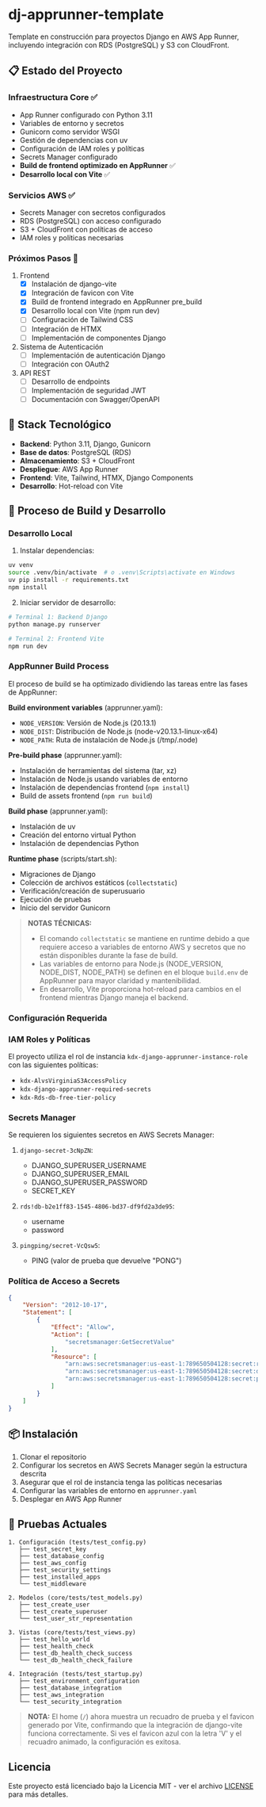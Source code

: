 # dj-apprunner-template

Template en construcción para proyectos Django en AWS App Runner, incluyendo integración con RDS (PostgreSQL) y S3 con CloudFront.

## 📋 Estado del Proyecto

### Infraestructura Core ✅
- App Runner configurado con Python 3.11
- Variables de entorno y secretos
- Gunicorn como servidor WSGI
- Gestión de dependencias con uv
- Configuración de IAM roles y políticas
- Secrets Manager configurado
- **Build de frontend optimizado en AppRunner** ✅
- **Desarrollo local con Vite** ✅

### Servicios AWS ✅
- Secrets Manager con secretos configurados
- RDS (PostgreSQL) con acceso configurado
- S3 + CloudFront con políticas de acceso
- IAM roles y políticas necesarias

### Próximos Pasos 🚧
1. Frontend
   - [x] Instalación de django-vite
   - [x] Integración de favicon con Vite
   - [x] Build de frontend integrado en AppRunner pre_build
   - [x] Desarrollo local con Vite (npm run dev)
   - [ ] Configuración de Tailwind CSS
   - [ ] Integración de HTMX
   - [ ] Implementación de componentes Django
2. Sistema de Autenticación
   - [ ] Implementación de autenticación Django
   - [ ] Integración con OAuth2
3. API REST
   - [ ] Desarrollo de endpoints
   - [ ] Implementación de seguridad JWT
   - [ ] Documentación con Swagger/OpenAPI

## 📝 Stack Tecnológico

- **Backend**: Python 3.11, Django, Gunicorn
- **Base de datos**: PostgreSQL (RDS)
- **Almacenamiento**: S3 + CloudFront
- **Despliegue**: AWS App Runner
- **Frontend**: Vite, Tailwind, HTMX, Django Components
- **Desarrollo**: Hot-reload con Vite

## 🔧 Proceso de Build y Desarrollo

### Desarrollo Local
1. Instalar dependencias:
```bash
uv venv
source .venv/bin/activate  # o .venv\Scripts\activate en Windows
uv pip install -r requirements.txt
npm install
```

2. Iniciar servidor de desarrollo:
```bash
# Terminal 1: Backend Django
python manage.py runserver

# Terminal 2: Frontend Vite
npm run dev
```

### AppRunner Build Process
El proceso de build se ha optimizado dividiendo las tareas entre las fases de AppRunner:

**Build environment variables** (apprunner.yaml):
- `NODE_VERSION`: Versión de Node.js (20.13.1)
- `NODE_DIST`: Distribución de Node.js (node-v20.13.1-linux-x64)
- `NODE_PATH`: Ruta de instalación de Node.js (/tmp/.node)

**Pre-build phase** (apprunner.yaml):
- Instalación de herramientas del sistema (tar, xz)
- Instalación de Node.js usando variables de entorno
- Instalación de dependencias frontend (`npm install`)
- Build de assets frontend (`npm run build`)

**Build phase** (apprunner.yaml):
- Instalación de uv
- Creación del entorno virtual Python
- Instalación de dependencias Python

**Runtime phase** (scripts/start.sh):
- Migraciones de Django
- Colección de archivos estáticos (`collectstatic`)
- Verificación/creación de superusuario
- Ejecución de pruebas
- Inicio del servidor Gunicorn

> **NOTAS TÉCNICAS:** 
> - El comando `collectstatic` se mantiene en runtime debido a que requiere acceso a variables de entorno AWS y secretos que no están disponibles durante la fase de build.
> - Las variables de entorno para Node.js (NODE_VERSION, NODE_DIST, NODE_PATH) se definen en el bloque `build.env` de AppRunner para mayor claridad y mantenibilidad.
> - En desarrollo, Vite proporciona hot-reload para cambios en el frontend mientras Django maneja el backend.

### Configuración Requerida

### IAM Roles y Políticas

El proyecto utiliza el rol de instancia `kdx-django-apprunner-instance-role` con las siguientes políticas:
- `kdx-AlvsVirginiaS3AccessPolicy`
- `kdx-django-apprunner-required-secrets`
- `kdx-Rds-db-free-tier-policy`

### Secrets Manager

Se requieren los siguientes secretos en AWS Secrets Manager:

1. `django-secret-3cNpZN`:
   - DJANGO_SUPERUSER_USERNAME
   - DJANGO_SUPERUSER_EMAIL
   - DJANGO_SUPERUSER_PASSWORD
   - SECRET_KEY

2. `rds!db-b2e1ff83-1545-4806-bd37-df9fd2a3de95`:
   - username
   - password

3. `pingping/secret-VcQsw5`:
   - PING (valor de prueba que devuelve "PONG")

### Política de Acceso a Secrets

```json
{
    "Version": "2012-10-17",
    "Statement": [
        {
            "Effect": "Allow",
            "Action": [
                "secretsmanager:GetSecretValue"
            ],
            "Resource": [
                "arn:aws:secretsmanager:us-east-1:789650504128:secret:rds!db-b2e1ff83-1545-4806-bd37-df9fd2a3de95-SR96y6",
                "arn:aws:secretsmanager:us-east-1:789650504128:secret:django-secret-3cNpZN",
                "arn:aws:secretsmanager:us-east-1:789650504128:secret:pingping/secret-VcQsw5"
            ]
        }
    ]
}
```

## 📦 Instalación

1. Clonar el repositorio
2. Configurar los secretos en AWS Secrets Manager según la estructura descrita
3. Asegurar que el rol de instancia tenga las políticas necesarias
4. Configurar las variables de entorno en `apprunner.yaml`
5. Desplegar en AWS App Runner

## 🧪 Pruebas Actuales

```
1. Configuración (tests/test_config.py)
   ├── test_secret_key
   ├── test_database_config
   ├── test_aws_config
   ├── test_security_settings
   ├── test_installed_apps
   └── test_middleware

2. Modelos (core/tests/test_models.py)
   ├── test_create_user
   ├── test_create_superuser
   └── test_user_str_representation

3. Vistas (core/tests/test_views.py)
   ├── test_hello_world
   ├── test_health_check
   ├── test_db_health_check_success
   └── test_db_health_check_failure

4. Integración (tests/test_startup.py)
   ├── test_environment_configuration
   ├── test_database_integration
   ├── test_aws_integration
   └── test_security_integration
```

> **NOTA:** El home (`/`) ahora muestra un recuadro de prueba y el favicon generado por Vite, confirmando que la integración de django-vite funciona correctamente. Si ves el favicon azul con la letra 'V' y el recuadro animado, la configuración es exitosa.

## Licencia

Este proyecto está licenciado bajo la Licencia MIT - ver el archivo [LICENSE](LICENSE) para más detalles.